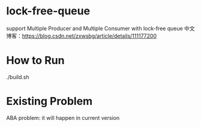 # lock-free-queue
support Multiple Producer and Multiple Consumer with lock-free queue
中文博客：https://blog.csdn.net/zxwsbg/article/details/111177200

# How to Run
./build.sh

# Existing Problem
ABA problem: it will happen in current version 